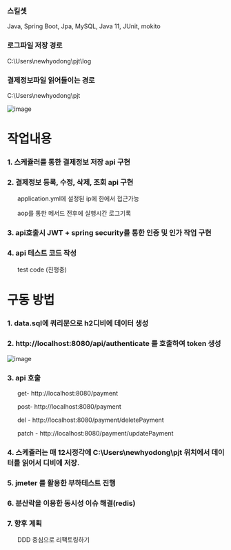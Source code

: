 ### 스킬셋
Java, Spring Boot, Jpa, MySQL, Java 11, JUnit, mokito


### 로그파일 저장 경로
C:\Users\newhyodong\pjt\log

### 결제정보파일 읽어들이는 경로
C:\Users\newhyodong\pjt

![image](https://user-images.githubusercontent.com/23456264/198540700-9d30097d-f1e5-49f6-a69b-3ee81c1ffc29.png)


# 작업내용

### 1. 스케쥴러를 통한 결제정보 저장 api 구현

### 2. 결제정보 등록, 수정, 삭제, 조회 api 구현
<ol>application.yml에 설정된 ip에 한에서 접근가능</ol>
<ol>aop를 통한 메서드 전후에 실행시간 로그기록</ol>

### 3. api호출시 JWT + spring security를 통한 인증 및 인가 작업 구현


### 4. api 테스트 코드 작성
<ol>test code (진행중)</ol>


# 구동 방법

### 1. data.sql에 쿼리문으로 h2디비에 데이터 생성

### 2. http://localhost:8080/api/authenticate  를 호출하여 token 생성
![image](https://user-images.githubusercontent.com/23456264/192147197-8407aa4b-fc49-48cc-aa9d-efa537b0a64b.png)


### 3. api 호출
<ol>get- http://localhost:8080/payment</ol>
<ol>post- http://localhost:8080/payment</ol>
<ol>del - http://localhost:8080/payment/deletePayment</ol>
<ol>patch - http://localhost:8080/payment/updatePayment</ol>

### 4. 스케쥴러는 매 12시정각에 C:\Users\newhyodong\pjt 위치에서 데이터를 읽어서 디비에 저장.

### 5. jmeter 를 활용한 부하테스트 진행

### 6. 분산락을 이용한 동시성 이슈 해결(redis)

### 7. 향후 계획
<ol> DDD 중심으로 리팩토링하기 </ol>

